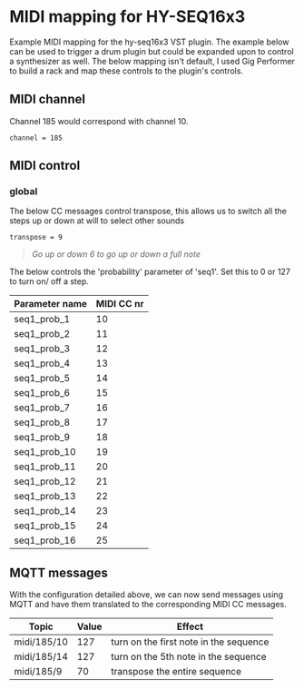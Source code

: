 # MIDI mapping for HY-SEQ16x3

Example MIDI mapping for the hy-seq16x3 VST plugin. The example below can be used to trigger a drum plugin but could be expanded upon to control a synthesizer as well. The below mapping isn't default, I used Gig Performer to build a rack and map these controls to the plugin's controls.

## MIDI channel

Channel 185 would correspond with channel 10.

```channel = 185```

## MIDI control

### global

The below CC messages control transpose, this allows us to switch all the steps up or down at will to select other sounds

```transpose = 9```

> _Go up or down 6 to go up or down a full note_

The below controls the 'probability' parameter of 'seq1'. Set this to 0 or 127 to turn on/ off a step.

| Parameter name | MIDI CC nr |
|----|----|
seq1_prob_1 | 10
seq1_prob_2 | 11
seq1_prob_3 | 12
seq1_prob_4 | 13
seq1_prob_5 | 14
seq1_prob_6 | 15
seq1_prob_7 | 16
seq1_prob_8 | 17
seq1_prob_9 | 18
seq1_prob_10 | 19
seq1_prob_11 | 20
seq1_prob_12 | 21
seq1_prob_13 | 22
seq1_prob_14 | 23
seq1_prob_15 | 24
seq1_prob_16 | 25

## MQTT messages

With the configuration detailed above, we can now send messages using MQTT and have them translated to the corresponding MIDI CC messages.

| Topic | Value | Effect |
|----|----|----|
| midi/185/10 | 127 |  turn on the first note in the sequence |
| midi/185/14 | 127 |  turn on the 5th note in the sequence |
| midi/185/9 | 70 | transpose the entire sequence |